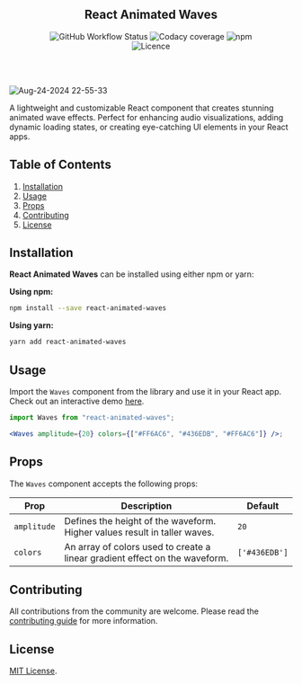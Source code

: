 <div align="center">
<h2>React Animated Waves</h2>
<p align="center" style="width: 80%; margin: auto">
<img alt="GitHub Workflow Status" src="https://img.shields.io/github/actions/workflow/status/agrawal-rohit/react-animated-waves/Publish.yml">
<img alt="Codacy coverage" src="https://img.shields.io/codacy/coverage/09220ab3d193472ba76d1ad50f11ee51">
<img alt="npm" src="https://img.shields.io/npm/dw/react-animated-waves">
<img alt="Licence" src="https://img.shields.io/github/license/agrawal-rohit/react-animated-waves">
</p>
</div>

<br /><br />

![Aug-24-2024 22-55-33](https://github.com/user-attachments/assets/348b84bf-d2f8-406b-a162-e0a480c9e273)

A lightweight and customizable React component that creates stunning animated wave effects. Perfect for enhancing audio visualizations, adding dynamic loading states, or creating eye-catching UI elements in your React apps.

## Table of Contents

1. [Installation](#installation)
2. [Usage](#usage)
3. [Props](#props)
4. [Contributing](#contributing)
5. [License](#license)

## Installation

**React Animated Waves** can be installed using either npm or yarn:

**Using npm:**

```bash
npm install --save react-animated-waves
```

**Using yarn:**

```bash
yarn add react-animated-waves
```

## Usage

Import the `Waves` component from the library and use it in your React app. Check out an interactive demo [here](https://codesandbox.io/p/sandbox/react-animated-waves-example-6z9hlh).

```jsx
import Waves from "react-animated-waves";

<Waves amplitude={20} colors={["#FF6AC6", "#436EDB", "#FF6AC6"]} />;
```

## Props

The `Waves` component accepts the following props:

| Prop        | Description                                                                 | Default       |
| ----------- | --------------------------------------------------------------------------- | ------------- |
| `amplitude` | Defines the height of the waveform. Higher values result in taller waves.   | `20`          |
| `colors`    | An array of colors used to create a linear gradient effect on the waveform. | `['#436EDB']` |

## Contributing

All contributions from the community are welcome. Please read the [contributing guide](CONTRIBUTING.md) for more information.

## License

[MIT License](LICENSE).
